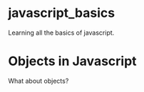 # javascript_basics
Learning all the basics of javascript.

# Objects in Javascript
What about objects?